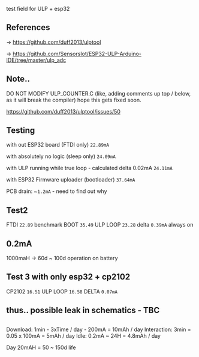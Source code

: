 test field for ULP + esp32


## References
-> 
https://github.com/duff2013/ulptool

-> 
https://github.com/SensorsIot/ESP32-ULP-Arduino-IDE/tree/master/ulp_adc


## Note..

DO NOT MODIFY ULP_COUNTER.C (like, adding comments up top / below, as it will break the compiler) hope this gets fixed soon.

https://github.com/duff2013/ulptool/issues/50


## Testing

with out ESP32 board (FTDI only)
`22.89mA`

with absolutely no logic (sleep only)
`24.09mA`

with ULP running while true loop - calculated delta 0.02mA 
`24.11mA`

with ESP32 Firmware uploader (bootloader)
`37.64mA`


PCB drain: ~`1.2mA` - need to find out why


## Test2
FTDI `22.89` benchmark
BOOT `35.49`
ULP LOOP `23.28` delta `0.39mA` always on


## 0.2mA 
1000maH -> 60d ~ 100d operation on battery

## Test 3 with only esp32 + cp2102
CP2102  `16.51`
ULP LOOP `16.58` DELTA `0.07mA`


## thus.. possible leak in schematics - TBC


## 

Download: 1min - 3xTime / day - 200mA = 10mAh / day
Interaction: 3min = 0.05 x 100mA = 5mAh / day
Idle: 0.2mA ~ 24H = 4.8mAh / day

Day 20mAH = 50 ~ 150d life